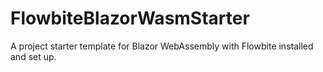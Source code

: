 # FlowbiteBlazorWasmStarter
A project starter template for Blazor WebAssembly with Flowbite installed and set up.
